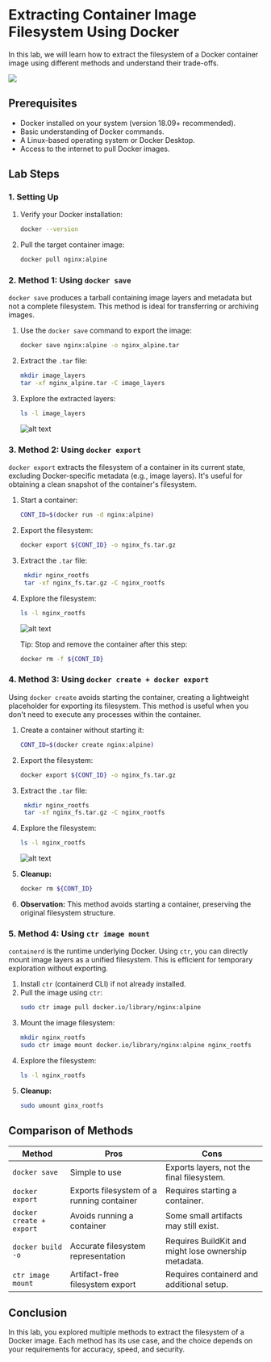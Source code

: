 
# **Extracting Container Image Filesystem Using Docker**

In this lab,  we will learn how to extract the filesystem of a Docker container image using different methods and understand their trade-offs.

![](https://raw.githubusercontent.com/poridhiEng/poridhi-labs/refs/heads/main/Poridhi%20Labs/Custom%20Labs/Docker/Lab%2002/images/1.svg)



## **Prerequisites**
- Docker installed on your system (version 18.09+ recommended).
- Basic understanding of Docker commands.
- A Linux-based operating system or Docker Desktop.
- Access to the internet to pull Docker images.



## **Lab Steps**

### **1. Setting Up**
1. Verify your Docker installation:
   ```bash
   docker --version
   ```
2. Pull the target container image:
   ```bash
   docker pull nginx:alpine
   ```



### **2. Method 1: Using `docker save`**

`docker save` produces a tarball containing image layers and metadata but not a complete filesystem. This method is ideal for transferring or archiving images.

1. Use the `docker save` command to export the image:
   ```bash
   docker save nginx:alpine -o nginx_alpine.tar
   ```
2. Extract the `.tar` file:
    ```bash
    mkdir image_layers
    tar -xf nginx_alpine.tar -C image_layers
    ```
3. Explore the extracted layers:
   ```bash
   ls -l image_layers
   ```

    ![alt text](https://raw.githubusercontent.com/poridhiEng/poridhi-labs/refs/heads/main/Poridhi%20Labs/Custom%20Labs/Docker/Lab%2002/images/image.png)




### **3. Method 2: Using `docker export`**

`docker export` extracts the filesystem of a container in its current state, excluding Docker-specific metadata (e.g., image layers). It's useful for obtaining a clean snapshot of the container's filesystem.

1. Start a container:
   ```bash
   CONT_ID=$(docker run -d nginx:alpine)
   ```
2. Export the filesystem:
   ```bash
   docker export ${CONT_ID} -o nginx_fs.tar.gz
   ```
3. Extract the `.tar` file:
   ```bash
    mkdir nginx_rootfs
    tar -xf nginx_fs.tar.gz -C nginx_rootfs
   ```
4. Explore the filesystem:
   ```bash
   ls -l nginx_rootfs
   ```

    ![alt text](https://raw.githubusercontent.com/poridhiEng/poridhi-labs/refs/heads/main/Poridhi%20Labs/Custom%20Labs/Docker/Lab%2002/images/image-1.png)

    Tip: Stop and remove the container after this step:

    ```bash
    docker rm -f ${CONT_ID}    
    ```




### **4. Method 3: Using `docker create + docker export`**

Using `docker create` avoids starting the container, creating a lightweight placeholder for exporting its filesystem. This method is useful when you don't need to execute any processes within the container.

1. Create a container without starting it:
   ```bash
   CONT_ID=$(docker create nginx:alpine)
   ```
2. Export the filesystem:
   ```bash
   docker export ${CONT_ID} -o nginx_fs.tar.gz
   ```
3. Extract the `.tar` file:
   ```bash
    mkdir nginx_rootfs
    tar -xf nginx_fs.tar.gz -C nginx_rootfs
   ```
4. Explore the filesystem:
   ```bash
   ls -l nginx_rootfs
   ```

    ![alt text](https://raw.githubusercontent.com/poridhiEng/poridhi-labs/refs/heads/main/Poridhi%20Labs/Custom%20Labs/Docker/Lab%2002/images/image-2.png)

5. **Cleanup:**
   ```bash
   docker rm ${CONT_ID}
   ```
6. **Observation:** This method avoids starting a container, preserving the original filesystem structure.






### **5. Method 4: Using `ctr image mount`**

`containerd` is the runtime underlying Docker. Using `ctr`, you can directly mount image layers as a unified filesystem. This is efficient for temporary exploration without exporting.



1. Install `ctr` (containerd CLI) if not already installed.
2. Pull the image using `ctr`:
   ```bash
   sudo ctr image pull docker.io/library/nginx:alpine
   ```
3. Mount the image filesystem:
   ```bash
   mkdir nginx_rootfs
   sudo ctr image mount docker.io/library/nginx:alpine nginx_rootfs
   ```
4. Explore the filesystem:
   ```bash
   ls -l nginx_rootfs
   ```
5. **Cleanup:**
   ```bash
   sudo umount ginx_rootfs
   ```



## **Comparison of Methods**
| Method                    | Pros                                    | Cons                                      |
|---------------------------|-----------------------------------------|-------------------------------------------|
| `docker save`             | Simple to use                          | Exports layers, not the final filesystem. |
| `docker export`           | Exports filesystem of a running container | Requires starting a container.           |
| `docker create + export`  | Avoids running a container              | Some small artifacts may still exist.    |
| `docker build -o`         | Accurate filesystem representation     | Requires BuildKit and might lose ownership metadata. |
| `ctr image mount`         | Artifact-free filesystem export         | Requires containerd and additional setup.|


## **Conclusion**
In this lab, you explored multiple methods to extract the filesystem of a Docker image. Each method has its use case, and the choice depends on your requirements for accuracy, speed, and security.

 
